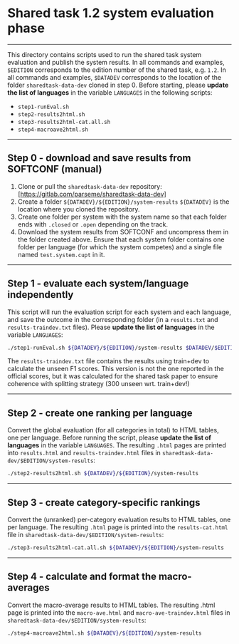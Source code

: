 
# Shared task 1.2 system evaluation phase
-----------------------------------------

This directory contains scripts used to run the shared task system 
evaluation and publish the system results. In all commands and examples, 
`$EDITION` corresponds to the edition number of the shared task, e.g. 
`1.2`. In all commands and examples, `$DATADEV` corresponds to the 
location of the folder `sharedtask-data-dev` cloned in step 0. Before
starting, please **update the list of languages** in the variable 
`LANGUAGES` in the following scripts:
* `step1-runEval.sh`
* `step2-results2html.sh`
* `step3-results2html-cat.all.sh`
* `step4-macroave2html.sh`

--------------------------------------------------------------

## Step 0 - download and save results from SOFTCONF (manual)

1. Clone or pull the `sharedtask-data-dev` repository: 
   [https://gitlab.com/parseme/sharedtask-data-dev]
2. Create a folder `${DATADEV}/${EDITION}/system-results` 
   `${DATADEV}` is the location where you cloned the repository.
3. Create one folder per system with the system name so that each folder 
   ends with `.closed` or `.open` depending on the track.
4. Download the system results from SOFTCONF and uncompress them in the
   folder created above. Ensure that each system folder contains one 
   folder per language (for which the system competes) and a single file 
   named `test.system.cupt` in it.

--------------------------------------------------------------

## Step 1 - evaluate each system/language independently

This script will run the evaluation script for each system and each 
language, and save the outcome in the corresponding folder (in a 
`results.txt` and `results-traindev.txt` files). Please **update the 
list of languages** in the variable `LANGUAGES`:

```bash
./step1-runEval.sh ${DATADEV}/${EDITION}/system-results $DATADEV/$EDITION/preliminary-sharedtask-data/
```

The `results-traindev.txt` file contains the results using train+dev to
calculate the unseen F1 scores. This version is not the one reported in
the official scores, but it was calculated for the shared task paper
to ensure coherence with splitting strategy (300 unseen wrt. train+dev!)

--------------------------------------------------------------

## Step 2 - create one ranking per language

Convert the global evaluation (for all categories in total) to HTML 
tables, one per language. Before running the script, please **update the 
list of languages** in the variable `LANGUAGES`. The resulting `.html` 
pages are printed into `results.html` and `results-traindev.html` files 
in `sharedtask-data-dev/$EDITION/system-results`:

```bash
./step2-results2html.sh ${DATADEV}/${EDITION}/system-results
```

--------------------------------------------------------------

## Step 3 - create category-specific rankings

Convert the (unranked) per-category evaluation results to HTML tables, 
one per language. The resulting `.html` page is printed into the 
`results-cat.html` file in `sharedtask-data-dev/$EDITION/system-results`:

```bash
./step3-results2html-cat.all.sh ${DATADEV}/${EDITION}/system-results
```

--------------------------------------------------------------

## Step 4 - calculate and format the macro-averages

Convert the macro-average results to HTML tables. The resulting .html 
page is printed into the `macro-ave.html` and `macro-ave-traindev.html` 
files in `sharedtask-data-dev/$EDITION/system-results`:

```bash
./step4-macroave2html.sh ${DATADEV}/${EDITION}/system-results
```
